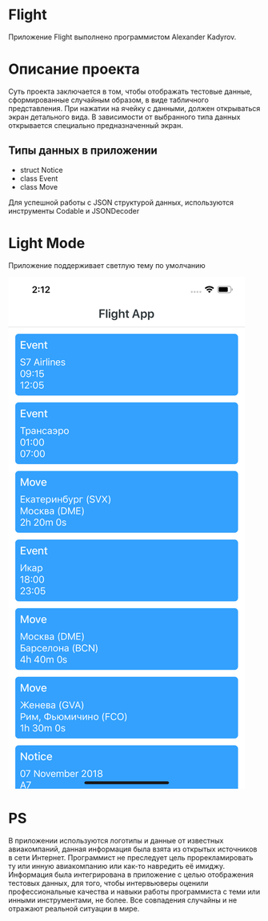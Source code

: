 # Flight

Приложение Flight выполнено программистом Alexander Kadyrov.

# Описание проекта

Суть проекта заключается в том, чтобы отображать тестовые данные, сформированные случайным образом, в виде табличного представления.
При нажатии на ячейку с данными, должен открываться экран детального вида.
В зависимости от выбранного типа данных открывается специально предназначенный экран.

## Типы данных в приложении

* struct Notice
* class Event
* class Move 

Для успешной работы с JSON структурой данных, используются инструменты Codable и JSONDecoder

# Light Mode

Приложение поддерживает светлую тему по умолчанию

![alt text](https://raw.githubusercontent.com/AlexanderKadyrov/Flight2/master/Screenshots/1.png)

# PS

В приложении используются логотипы и данные от известных авиакомпаний, данная информация была взята из открытых источников в сети Интернет. Программист не преследует цель прорекламировать ту или инную авиакомпанию или как-то навредить её имиджу. Информация была интегрирована в приложение с целью отображения тестовых данных, для того, чтобы интервьюверы оценили профессиональные качества и навыки работы программиста с теми или инными инструментами, не более. Все совпадения случайны и не отражают реальной ситуации в мире.
